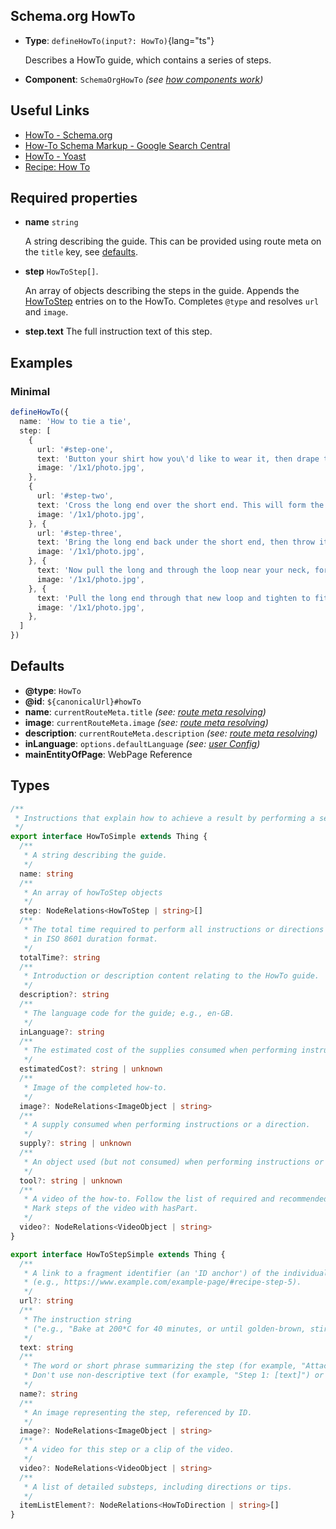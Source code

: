 ## Schema.org HowTo

- **Type**: `defineHowTo(input?: HowTo)`{lang="ts"}

  Describes a HowTo guide, which contains a series of steps.

- **Component**: `SchemaOrgHowTo` _(see [how components work](/guide/guides/components))_

## Useful Links

- [HowTo - Schema.org](https://schema.org/HowTo)
- [How-To Schema Markup - Google Search Central](https://developers.google.com/search/docs/advanced/structured-data/how-to)
- [HowTo - Yoast](https://developer.yoast.com/features/schema/pieces/howto)
- [Recipe: How To](/guide/recipes/how-to)

## Required properties

- **name** `string`

  A string describing the guide. This can be provided using route meta on the `title` key, see [defaults](#defaults).

- **step** `HowToStep[]`.

  An array of objects describing the steps in the guide. Appends the [HowToStep](https://developers.google.com/search/docs/advanced/structured-data/how-to#how-to-step) entries on to the HowTo. Completes `@type` and resolves `url` and `image`.
  

- **step.text** The full instruction text of this step.

## Examples

### Minimal

```ts
defineHowTo({
  name: 'How to tie a tie',
  step: [
    {
      url: '#step-one',
      text: 'Button your shirt how you\'d like to wear it, then drape the tie around your neck. Make the thick end about 1/3rd longer than the short end. For formal button down shirts, it usually works best with the small end of the tie between 4th and 5th button.',
      image: '/1x1/photo.jpg',
    },
    {
      url: '#step-two',
      text: 'Cross the long end over the short end. This will form the basis for your knot.',
      image: '/1x1/photo.jpg',
    }, {
      url: '#step-three',
      text: 'Bring the long end back under the short end, then throw it back over the top of the short end in the other direction. ',
      image: '/1x1/photo.jpg',
    }, {
      text: 'Now pull the long and through the loop near your neck, forming another loop near your neck.',
      image: '/1x1/photo.jpg',
    }, {
      text: 'Pull the long end through that new loop and tighten to fit! ',
      image: '/1x1/photo.jpg',
    },
  ]
})
```

## Defaults

- **@type**: `HowTo`
- **@id**: `${canonicalUrl}#howTo`
- **name**: `currentRouteMeta.title` _(see: [route meta resolving](/guide/getting-started/how-it-works#route-meta-resolving))_
- **image**: `currentRouteMeta.image` _(see: [route meta resolving](/guide/getting-started/how-it-works#route-meta-resolving))_
- **description**: `currentRouteMeta.description` _(see: [route meta resolving](/guide/getting-started/how-it-works#route-meta-resolving))_
- **inLanguage**: `options.defaultLanguage` _(see: [user Config](/guide/guides/user-config))_
- **mainEntityOfPage**: WebPage Reference


## Types

```ts
/**
 * Instructions that explain how to achieve a result by performing a sequence of steps.
 */
export interface HowToSimple extends Thing {
  /**
   * A string describing the guide.
   */
  name: string
  /**
   * An array of howToStep objects
   */
  step: NodeRelations<HowToStep | string>[]
  /**
   * The total time required to perform all instructions or directions (including time to prepare the supplies),
   * in ISO 8601 duration format.
   */
  totalTime?: string
  /**
   * Introduction or description content relating to the HowTo guide.
   */
  description?: string
  /**
   * The language code for the guide; e.g., en-GB.
   */
  inLanguage?: string
  /**
   * The estimated cost of the supplies consumed when performing instructions.
   */
  estimatedCost?: string | unknown
  /**
   * Image of the completed how-to.
   */
  image?: NodeRelations<ImageObject | string>
  /**
   * A supply consumed when performing instructions or a direction.
   */
  supply?: string | unknown
  /**
   * An object used (but not consumed) when performing instructions or a direction.
   */
  tool?: string | unknown
  /**
   * A video of the how-to. Follow the list of required and recommended Video properties.
   * Mark steps of the video with hasPart.
   */
  video?: NodeRelations<VideoObject | string>
}
```

```ts
export interface HowToStepSimple extends Thing {
  /**
   * A link to a fragment identifier (an 'ID anchor') of the individual step
   * (e.g., https://www.example.com/example-page/#recipe-step-5).
   */
  url?: string
  /**
   * The instruction string
   * ("e.g., "Bake at 200*C for 40 minutes, or until golden-brown, stirring periodically throughout").
   */
  text: string
  /**
   * The word or short phrase summarizing the step (for example, "Attach wires to post" or "Dig").
   * Don't use non-descriptive text (for example, "Step 1: [text]") or other form of step number (for example, "1. [text]").
   */
  name?: string
  /**
   * An image representing the step, referenced by ID.
   */
  image?: NodeRelations<ImageObject | string>
  /**
   * A video for this step or a clip of the video.
   */
  video?: NodeRelations<VideoObject | string>
  /**
   * A list of detailed substeps, including directions or tips.
   */
  itemListElement?: NodeRelations<HowToDirection | string>[]
}
```
